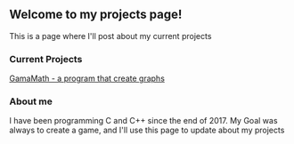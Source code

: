 ## Welcome to my projects page!

This is a page where I'll post about my current projects

### Current Projects

[GamaMath - a program that create graphs](https://gabrielmtins.github.io/project/gamamath)   

### About me
I have been programming C and C++ since the end of 2017. My Goal was always to create a game, and I'll use this page to update about my projects
